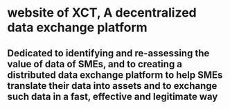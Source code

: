 # website of XCT, A decentralized data exchange platform
## Dedicated to identifying and re-assessing the value of data of SMEs, and to creating a distributed data exchange platform to help SMEs translate their data into assets and to exchange such data in a fast, effective and legitimate way
